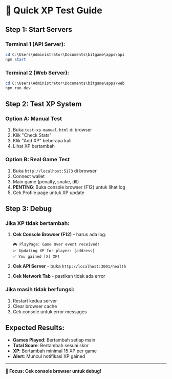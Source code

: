 # 🚀 Quick XP Test Guide

## **Step 1: Start Servers**

### **Terminal 1 (API Server):**
```powershell
cd C:\Users\Administrator\Documents\bitgame\apps\api
npm start
```

### **Terminal 2 (Web Server):**
```powershell
cd C:\Users\Administrator\Documents\bitgame\apps\web  
npm run dev
```

## **Step 2: Test XP System**

### **Option A: Manual Test**
1. Buka `test-xp-manual.html` di browser
2. Klik "Check Stats" 
3. Klik "Add XP" beberapa kali
4. Lihat XP bertambah

### **Option B: Real Game Test**
1. Buka `http://localhost:5173` di browser
2. Connect wallet
3. Main game (penalty, snake, dll)
4. **PENTING**: Buka console browser (F12) untuk lihat log
5. Cek Profile page untuk XP update

## **Step 3: Debug**

### **Jika XP tidak bertambah:**
1. **Cek Console Browser (F12)** - harus ada log:
   ```
   🎮 PlayPage: Game Over event received!
   📈 Updating XP for player: [address]
   ✅ You gained [X] XP!
   ```

2. **Cek API Server** - buka `http://localhost:3001/health`

3. **Cek Network Tab** - pastikan tidak ada error

### **Jika masih tidak berfungsi:**
1. Restart kedua server
2. Clear browser cache
3. Cek console untuk error messages

## **Expected Results:**
- **Games Played**: Bertambah setiap main
- **Total Score**: Bertambah sesuai skor  
- **XP**: Bertambah minimal 15 XP per game
- **Alert**: Muncul notifikasi XP gained

---

**🎯 Focus: Cek console browser untuk debug!**

